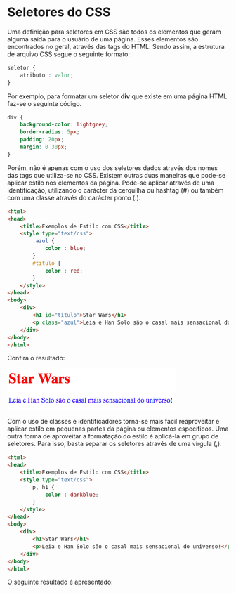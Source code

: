 # Seletores do CSS

Uma definição para seletores em CSS são todos os elementos que geram alguma saída para o usuário de uma página. Esses elementos são encontrados no geral, através das tags do HTML. Sendo assim, a estrutura de arquivo CSS segue o seguinte formato:

```css
seletor {
    atributo : valor;
}
```

Por exemplo, para formatar um seletor **div** que existe em uma página HTML faz-se o seguinte código.

```css
div {
    background-color: lightgrey;
    border-radius: 5px;
    padding: 20px;
    margin: 0 30px;
}
```

Porém, não é apenas com o uso dos seletores dados através dos nomes das tags que utiliza-se no CSS. Existem outras duas maneiras que pode-se aplicar estilo nos elementos da página. Pode-se aplicar através de uma identificação, utilizando o carácter  da cerquilha ou hashtag \(\#\) ou também com uma classe através do carácter ponto \(.\).

```html
<html>
<head>
    <title>Exemplos de Estilo com CSS</title>
    <style type="text/css">
        .azul {
            color : blue;
        }
        #titulo {
            color : red;
        }
    </style>
</head>
<body>
    <div>
        <h1 id="titulo">Star Wars</h1>
        <p class="azul">Leia e Han Solo são o casal mais sensacional do universo!</p>
    </div>
</body>
</html>
```

Confira o resultado:

![](/assets/id-class.png)

Com o uso de classes e identificadores torna-se mais fácil reaproveitar e aplicar estilo em pequenas partes da página ou elementos específicos. Uma outra forma de aproveitar a formatação do estilo é aplicá-la em grupo de seletores. Para isso, basta separar os seletores através de uma vírgula \(,\).

```html
<html>
<head>
    <title>Exemplos de Estilo com CSS</title>
    <style type="text/css">
        p, h1 {
            color : darkblue;
        }
    </style>
</head>
<body>
    <div>
        <h1>Star Wars</h1>
        <p>Leia e Han Solo são o casal mais sensacional do universo!</p>
    </div>
</body>
</html>
```

O seguinte resultado é apresentado:



